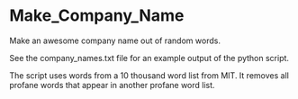 # Make_Company_Name
Make an awesome company name out of random words.

See the company_names.txt file for an example output of the python script.

The script uses words from a 10 thousand word list from MIT. It removes all profane words that appear in another profane word list.
